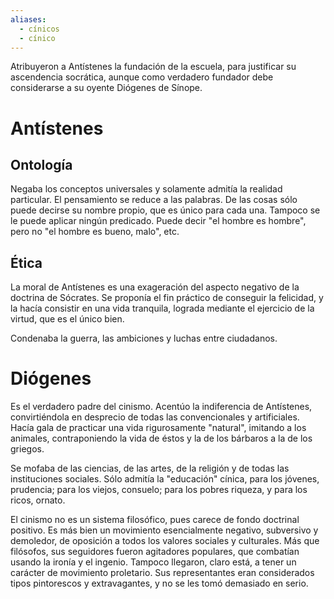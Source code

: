 ```yaml
---
aliases:
  - cínicos
  - cínico
---
```

Atribuyeron a Antístenes la fundación de la escuela, para justificar su ascendencia socrática, aunque como verdadero fundador debe considerarse a su oyente Diógenes de Sínope.

# Antístenes
## Ontología
Negaba los conceptos universales y solamente admitía la realidad particular. El pensamiento se reduce a las palabras. De las cosas sólo puede decirse su nombre propio, que es único para cada una. Tampoco se le puede aplicar ningún predicado. Puede decir "el hombre es hombre", pero no "el hombre es bueno, malo", etc. 

## Ética
La moral de Antístenes es una exageración del aspecto negativo de la doctrina de Sócrates. Se proponía el fin práctico de conseguir la felicidad, y la hacía consistir en una vida tranquila, lograda mediante el ejercicio de la virtud, que es el único bien.

Condenaba la guerra, las ambiciones y luchas entre ciudadanos.


# Diógenes

Es el verdadero padre del cinismo. Acentúo la indiferencia de Antístenes, convirtiéndola en desprecio de todas las convencionales y artificiales. Hacía gala de practicar una vida rigurosamente "natural", imitando a los animales, contraponiendo la vida de éstos y la de los bárbaros a la de los griegos.

Se mofaba de las ciencias, de las artes, de la religión y de todas las instituciones sociales. Sólo admitía la "educación" cínica, para los jóvenes, prudencia; para los viejos, consuelo; para los pobres riqueza, y para los ricos, ornato.

El cinismo no es un sistema filosófico, pues carece de fondo doctrinal positivo. Es más bien un movimiento esencialmente negativo, subversivo y demoledor, de oposición a todos los valores sociales y culturales. Más que filósofos, sus seguidores fueron agitadores populares, que combatían usando la ironía y el ingenio. Tampoco llegaron, claro está, a tener un carácter de movimiento proletario. Sus representantes eran considerados tipos pintorescos y extravagantes, y no se les tomó demasiado en serio.